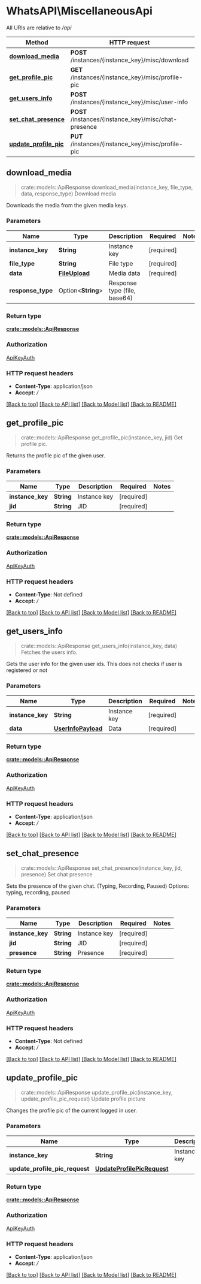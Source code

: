# WhatsAPI\MiscellaneousApi

All URIs are relative to */api*

Method | HTTP request | Description
------------- | ------------- | -------------
[**download_media**](MiscellaneousApi.md#download_media) | **POST** /instances/{instance_key}/misc/download | Download media
[**get_profile_pic**](MiscellaneousApi.md#get_profile_pic) | **GET** /instances/{instance_key}/misc/profile-pic | Get profile pic.
[**get_users_info**](MiscellaneousApi.md#get_users_info) | **POST** /instances/{instance_key}/misc/user-info | Fetches the users info.
[**set_chat_presence**](MiscellaneousApi.md#set_chat_presence) | **POST** /instances/{instance_key}/misc/chat-presence | Set chat presence
[**update_profile_pic**](MiscellaneousApi.md#update_profile_pic) | **PUT** /instances/{instance_key}/misc/profile-pic | Update profile picture



## download_media

> crate::models::ApiResponse download_media(instance_key, file_type, data, response_type)
Download media

Downloads the media from the given media keys.

### Parameters


Name | Type | Description  | Required | Notes
------------- | ------------- | ------------- | ------------- | -------------
**instance_key** | **String** | Instance key | [required] |
**file_type** | **String** | File type | [required] |
**data** | [**FileUpload**](FileUpload.md) | Media data | [required] |
**response_type** | Option<**String**> | Response type (file, base64) |  |

### Return type

[**crate::models::ApiResponse**](APIResponse.md)

### Authorization

[ApiKeyAuth](../README.md#ApiKeyAuth)

### HTTP request headers

- **Content-Type**: application/json
- **Accept**: */*

[[Back to top]](#) [[Back to API list]](../README.md#documentation-for-api-endpoints) [[Back to Model list]](../README.md#documentation-for-models) [[Back to README]](../README.md)


## get_profile_pic

> crate::models::ApiResponse get_profile_pic(instance_key, jid)
Get profile pic.

Returns the profile pic of the given user.

### Parameters


Name | Type | Description  | Required | Notes
------------- | ------------- | ------------- | ------------- | -------------
**instance_key** | **String** | Instance key | [required] |
**jid** | **String** | JID | [required] |

### Return type

[**crate::models::ApiResponse**](APIResponse.md)

### Authorization

[ApiKeyAuth](../README.md#ApiKeyAuth)

### HTTP request headers

- **Content-Type**: Not defined
- **Accept**: */*

[[Back to top]](#) [[Back to API list]](../README.md#documentation-for-api-endpoints) [[Back to Model list]](../README.md#documentation-for-models) [[Back to README]](../README.md)


## get_users_info

> crate::models::ApiResponse get_users_info(instance_key, data)
Fetches the users info.

Gets the user info for the given user ids. This does not checks if user is registered or not

### Parameters


Name | Type | Description  | Required | Notes
------------- | ------------- | ------------- | ------------- | -------------
**instance_key** | **String** | Instance key | [required] |
**data** | [**UserInfoPayload**](UserInfoPayload.md) | Data | [required] |

### Return type

[**crate::models::ApiResponse**](APIResponse.md)

### Authorization

[ApiKeyAuth](../README.md#ApiKeyAuth)

### HTTP request headers

- **Content-Type**: application/json
- **Accept**: */*

[[Back to top]](#) [[Back to API list]](../README.md#documentation-for-api-endpoints) [[Back to Model list]](../README.md#documentation-for-models) [[Back to README]](../README.md)


## set_chat_presence

> crate::models::ApiResponse set_chat_presence(instance_key, jid, presence)
Set chat presence

Sets the presence of the given chat. (Typing, Recording, Paused) Options: typing, recording, paused

### Parameters


Name | Type | Description  | Required | Notes
------------- | ------------- | ------------- | ------------- | -------------
**instance_key** | **String** | Instance key | [required] |
**jid** | **String** | JID | [required] |
**presence** | **String** | Presence | [required] |

### Return type

[**crate::models::ApiResponse**](APIResponse.md)

### Authorization

[ApiKeyAuth](../README.md#ApiKeyAuth)

### HTTP request headers

- **Content-Type**: Not defined
- **Accept**: */*

[[Back to top]](#) [[Back to API list]](../README.md#documentation-for-api-endpoints) [[Back to Model list]](../README.md#documentation-for-models) [[Back to README]](../README.md)


## update_profile_pic

> crate::models::ApiResponse update_profile_pic(instance_key, update_profile_pic_request)
Update profile picture

Changes the profile pic of the current logged in user.

### Parameters


Name | Type | Description  | Required | Notes
------------- | ------------- | ------------- | ------------- | -------------
**instance_key** | **String** | Instance key | [required] |
**update_profile_pic_request** | [**UpdateProfilePicRequest**](UpdateProfilePicRequest.md) |  | [required] |

### Return type

[**crate::models::ApiResponse**](APIResponse.md)

### Authorization

[ApiKeyAuth](../README.md#ApiKeyAuth)

### HTTP request headers

- **Content-Type**: application/json
- **Accept**: */*

[[Back to top]](#) [[Back to API list]](../README.md#documentation-for-api-endpoints) [[Back to Model list]](../README.md#documentation-for-models) [[Back to README]](../README.md)

